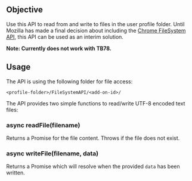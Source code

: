 ## Objective

Use this API to read from and write to files in the user profile folder. Until Mozilla has made a final decision about including the [Chrome FileSystem API](https://web.dev/file-system-access/), this API can be used as an interim solution.

**Note: Currently does not work with TB78.**

## Usage

The API is using the following folder for file access:

```
<profile-folder>/FileSystemAPI/<add-on-id>/
```

The API provides two simple functions to read/write UTF-8 encoded text files:

### async readFile(filename)

Returns a Promise for the file content. Throws if the file does not exist. 


### async writeFile(filename, data)

Returns a Promise which will resolve when the provided `data` has been written.
